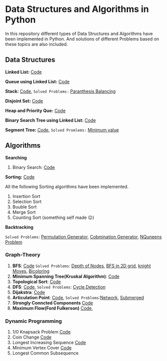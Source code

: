 # Data Structures and Algorithms in Python
In this repository different types of Data Structures and Algorithms have been implemented in Python. And solutions of different Problems based on these topics are also included.

## Data Structures

**Linked List:** [Code](https://github.com/Mushahid2521/Data-Structures-and-Algorithms-in-Python/blob/master/Algos/linkedList.py)

**Queue using Linked List:** [Code](https://github.com/Mushahid2521/Data-Structures-and-Algorithms-in-Python/blob/master/Algos/QueInLinkedlist.py)

**Stack:** [Code](https://github.com/Mushahid2521/Data-Structures-and-Algorithms-in-Python/blob/master/Algos/stack.py), ```Solved Problems:``` [Paranthesis Balancing](https://github.com/Mushahid2521/Data-Structures-and-Algorithms-in-Python/blob/master/Algos/parenthesisBalancing.py)

**Disjoint Set:** [Code](https://github.com/Mushahid2521/Data-Structures-and-Algorithms-in-Python/blob/master/Algos/DisjointSet.py)

**Heap and Priority Que:** [Code](https://github.com/Mushahid2521/Data-Structures-and-Algorithms-in-Python/blob/master/Algos/heap%26PrirotyQueue.py)

**Binary Search Tree using Linked List:** [Code](https://github.com/Mushahid2521/Data-Structures-and-Algorithms-in-Python/blob/master/Algos/BinarySearchTree.py)

**Segment Tree:** [Code](https://github.com/Mushahid2521/Data-Structures-and-Algorithms-in-Python/blob/master/Algos/SegmentTree.py), ```Solved Promlems:``` [Minimum value](https://github.com/Mushahid2521/Data-Structures-and-Algorithms-in-Python/blob/master/Problems/Segment_tree_minimumQuery.py)
## Algorithms

**Searching**
1. Binary Search: [Code](https://github.com/Mushahid2521/Data-Structures-and-Algorithms-in-Python/blob/master/Algos/bianrySearch.py) 

**Sorting:** [Code](https://github.com/Mushahid2521/Data-Structures-and-Algorithms-in-Python/blob/master/Algos/SrotingAlgorithms.py)

All the following Sorting algorithms have been implemented.
1. Insertion Sort
2. Selection Sort
3. Buuble Sort
4. Merge Sort
5. Counting Sort (something self made :wink:) 

**Backtracking**

```Solved Problems```: [Permutation Generator](https://github.com/Mushahid2521/Data-Structures-and-Algorithms-in-Python/blob/master/Algos/permutationGeneratorBacktracking.py), [Cobmination Generator](https://github.com/Mushahid2521/Data-Structures-and-Algorithms-in-Python/blob/master/Algos/conbinationGenerator.py), [NQuneens Problem](https://github.com/Mushahid2521/Data-Structures-and-Algorithms-in-Python/blob/master/Problems/nQueens.py)

### Graph-Theory

1. **BFS**: [Code](https://github.com/Mushahid2521/Data-Structures-and-Algorithms-in-Python/blob/master/Algos/bfs.py) ```Solved Problems```: [Depth of Nodes](https://github.com/Mushahid2521/Data-Structures-and-Algorithms-in-Python/blob/master/Problems/bfs_traversal.py), [BFS in 2D grid](https://github.com/Mushahid2521/Data-Structures-and-Algorithms-in-Python/blob/master/graph/risk_bfs_2d.py), [knight Moves](https://github.com/Mushahid2521/Data-Structures-and-Algorithms-in-Python/blob/master/graph/knight_moves.py), [Bicoloring](https://github.com/Mushahid2521/Data-Structures-and-Algorithms-in-Python/blob/master/graph/bicoloring.py)
2. **Minimum Spanning Tree(Kruskal Algorithm)**: [Code](https://github.com/Mushahid2521/Data-Structures-and-Algorithms-in-Python/blob/master/graph/mst_kruskal.py)
3. **Topological Sort**: [Code](https://github.com/Mushahid2521/Data-Structures-and-Algorithms-in-Python/blob/master/LeetCode%20Interview%20Questions/Course_Schedule_topSort.py)
4. **DFS**: [Code](https://github.com/Mushahid2521/Data-Structures-and-Algorithms-in-Python/blob/master/graph/dfs.py), ```Solved Problems```: [Cycle Detection](https://github.com/Mushahid2521/Data-Structures-and-Algorithms-in-Python/blob/master/graph/detect_cycle_dfs.py)
5. **Dijakstra**: [Code](https://github.com/Mushahid2521/Data-Structures-and-Algorithms-in-Python/blob/master/graph/Dijakstra.py)
6. **Articulation Point**: [Code](https://github.com/Mushahid2521/Data-Structures-and-Algorithms-in-Python/blob/master/graph/articulation_points_code.py), ```Solved Problems```:[Network](https://github.com/Mushahid2521/Data-Structures-and-Algorithms-in-Python/blob/master/graph/articulation_point_network_315.py), [Submerged](https://github.com/Mushahid2521/Data-Structures-and-Algorithms-in-Python/blob/master/graph/articulation_point_spog.py)
7. **Strongly Conncted Components** [Code](https://github.com/Mushahid2521/Data-Structures-and-Algorithms-in-Python/blob/master/graph/strongly_connected_components(SCC).py)
8. **Maximum Flow(Ford Fulkerson)** [Code](https://github.com/Mushahid2521/Data-Structures-and-Algorithms-in-Python/blob/master/graph/Maximul_flow_Ford_Fulkerson.py), 

### Dynamic Programming

1. 1/0 Knapsack Problem [Code](https://github.com/Mushahid2521/Data-Structures-and-Algorithms-in-Python/blob/master/Dynamic%20Programming/Knapsack_p10130.py)
2. Coin Change [Code](https://github.com/Mushahid2521/Data-Structures-and-Algorithms-in-Python/blob/master/Dynamic%20Programming/coin_change.py)
3. Longest Increasing Sequence [Code](https://github.com/Mushahid2521/Data-Structures-and-Algorithms-in-Python/blob/master/Dynamic%20Programming/longest_increasing_sequence_LIS.py)
4. Minimum Vertex Cover [Code](https://github.com/Mushahid2521/Data-Structures-and-Algorithms-in-Python/blob/master/Dynamic%20Programming/minimum_vertex_cover.py)
5. Longest Common Subsequence 




